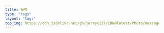 ```yaml
---
title: 标签
type: "tags"
layout: "tags"
top_img: https://cdn.jsdelivr.net/gh/jerryc127/CDN@latest/Photo/messageboard.jpg
---
```

